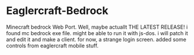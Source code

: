 # Eaglercraft-Bedrock
Minecraft bedrock Web Port.
Well, maybe actuallt THE LATEST RELEASE! i found mc bedrock exe file. might be able to run it with js-dos. i will patch it and edit it and make a client. 
for now, a strange login screen.
added some controls from eaglercraft mobile stuff.
